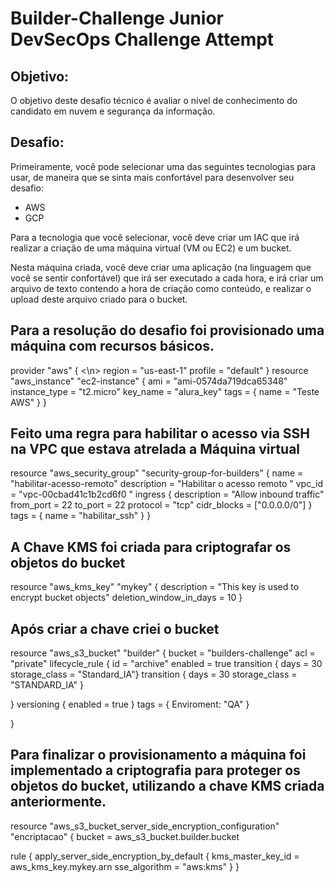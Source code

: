# Builder-Challenge Junior DevSecOps Challenge Attempt

## **Objetivo**:

O objetivo deste desafio técnico é avaliar o nível de conhecimento do candidato em nuvem e segurança da informação.

## **Desafio**:

Primeiramente, você pode selecionar uma das seguintes tecnologias para usar, de maneira que se sinta mais confortável para desenvolver seu desafio:

- AWS
- GCP

Para a tecnologia que você selecionar, você deve criar um IAC que irá realizar a criação de uma máquina virtual (VM ou EC2) e um bucket.

Nesta máquina criada, você deve criar uma aplicação (na linguagem que você se sentir confortável) que irá ser executado a cada hora, e irá criar um arquivo de texto contendo a hora de criação como conteúdo, e realizar o upload deste arquivo criado para o bucket.




<h2>Para a resolução do desafio foi provisionado uma máquina com recursos básicos.</h2>

provider "aws" { <\n>
  region = "us-east-1"
  profile = "default"
}
resource "aws_instance" "ec2-instance" {
  ami = "ami-0574da719dca65348"
  instance_type  = "t2.micro"
  key_name = "alura_key"
tags = {
  name = "Teste AWS"
}
}



<h2>Feito uma regra para habilitar o acesso via SSH na VPC que estava atrelada a Máquina virtual</h2>



resource "aws_security_group" "security-group-for-builders" {
    name = "habilitar-acesso-remoto"
    description = "Habilitar o acesso remoto "
    vpc_id = "vpc-00cbad41c1b2cd6f0 "
    ingress {
        description = "Allow inbound traffic"
        from_port = 22
        to_port = 22
        protocol = "tcp"
        cidr_blocks = ["0.0.0.0/0"]
    }
    tags = {
        name = "habilitar_ssh"
    }
}

	
 <h2>A Chave KMS foi criada para criptografar os objetos do bucket</h2>
  

  resource "aws_kms_key" "mykey" {
  description             = "This key is used to encrypt bucket objects"
  deletion_window_in_days = 10
}

  
  <h2>Após criar a chave criei o bucket</h2>
  
  
    
 
resource "aws_s3_bucket" "builder" {
        bucket = "builders-challenge"
        acl = "private"
        lifecycle_rule {
	id = "archive"
	enabled = true
	transition {
	days = 30
	storage_class = "Standard_IA"}
	transition {
	days = 30
	storage_class = "STANDARD_IA"
	}
	
}
	versioning {
	enabled = true
	}
	tags = {
	  Enviroment: "QA"
	}

}

  
<h2>Para finalizar o provisionamento a máquina foi implementado a criptografia para proteger os objetos do bucket, utilizando a chave KMS criada anteriormente.</h2>

resource "aws_s3_bucket_server_side_encryption_configuration" "encriptacao" {
  bucket = aws_s3_bucket.builder.bucket

  rule {
    apply_server_side_encryption_by_default {
      kms_master_key_id = aws_kms_key.mykey.arn
      sse_algorithm     = "aws:kms"
    }
  }
  
  

  
 
